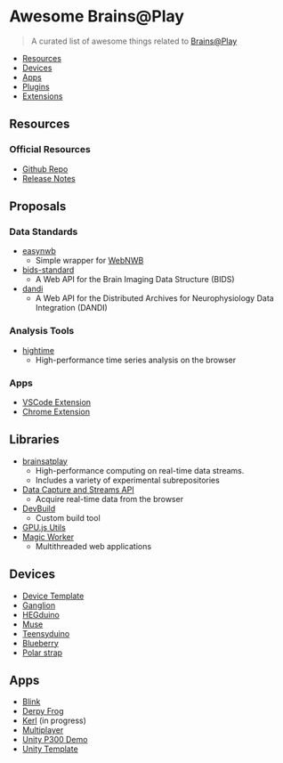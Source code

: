 
# Awesome Brains@Play 
> A curated list of awesome things related to [Brains@Play](https://github.com/brainsatplay/project)

- [Resources](#resources)
- [Devices](#devices)
- [Apps](#apps)
- [Plugins](#plugins)
- [Extensions](#extensions)

## Resources
### Official Resources
- [Github Repo](https://github.com/brainsatplay/project)
- [Release Notes](https://github.com/brainsatplay/project/releases)

## Proposals
### Data Standards
- [easynwb](https://github.com/garrettmflynn/easynwb)
    - Simple wrapper for [WebNWB](https://github.com/brainsatplay/webnwb)
- [bids-standard](https://github.com/garrettmflynn/bids-standard)
    - A Web API for the Brain Imaging Data Structure (BIDS)
- [dandi](https://github.com/garrettmflynn/dandi)
    - A Web API for the Distributed Archives for Neurophysiology Data Integration (DANDI)
### Analysis Tools
- [hightime](https://github.com/brainsatplay/hightime)
    - High-performance time series analysis on the browser

### Apps
- [VSCode Extension](https://github.com/brainsatplay/brainsatplay-vscode)
- [Chrome Extension](https://github.com/brainsatplay/brainsatplay-chrome)

## Libraries
- [brainsatplay](https://github.com/brainsatplay/brainsatplay)
    - High-performance computing on real-time data streams.
    - Includes a variety of experimental subrepositories
- [Data Capture and Streams API](https://github.com/brainsatplay/datastreams-api)
    - Acquire real-time data from the browser
- [DevBuild](https://github.com/brainsatplay/dev-build)
    - Custom build tool
- [GPU.js Utils](https://github.com/moothyknight/gpujsutils)
- [Magic Worker](https://github.com/brainsatplay/MagicWorker)
    - Multithreaded web applications


## Devices
- [Device Template](https://github.com/brainsatplay/device)
- [Ganglion](https://github.com/garrettmflynn/ganglion)
- [HEGduino](https://github.com/garrettmflynn/hegduino)
- [Muse](https://github.com/garrettmflynn/muse)
- [Teensyduino](https://github.com/garrettmflynn/teensy)
- [Blueberry](https://github.com/garrettmflynn/blueberry)
- [Polar strap](https://github.com/garrettmflynn/polar)


## Apps
- [Blink](https://github.com/brainsatplay/blink)
- [Derpy Frog](https://github.com/autumnauriel/FrogGame)
- [Kerl](https://github.com/ben-baqa/Kerl-Applet) (in progress)
- [Multiplayer](https://github.com/brainsatplay/multiplayer)
- [Unity P300 Demo](https://github.com/brainsatplay/unity-p300)
- [Unity Template](https://github.com/brainsatplay/unity)
